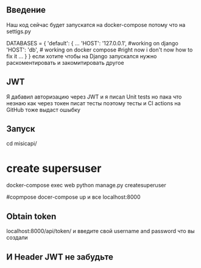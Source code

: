 ## Введение
Наш код сейчас будет запускатся на docker-compose потому что на settigs.py

DATABASES = {
    'default': {
        ...
        'HOST': '127.0.0.1', #working on django
        'HOST': 'db', # working on docker compose #right now i don't now how to fix it
        ...
        }
    }
    если хотите чтобы на Django запускался нужно раскоментировать и закомитировать другое

## JWT 
Я дабавил авторизацию через JWT и я писал Unit tests  но пака что незнаю как через токен писат тесты поэтому тесты и CI actions на GitHub тоже выдаст ошыбку


## Запуск
cd misicapi/

# create supersuser
docker-compose exec web python manage.py createsuperuser

#copmpose
docer-compose up
и все 
localhost:8000
 
## Obtain token
localhost:8000/api/token/
и введите свой username and password что вы создали

##  И Header JWT не забудьте
